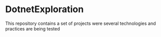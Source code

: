 # DotnetExploration
This repository contains a set of projects were several technologies and practices are being tested
